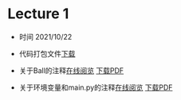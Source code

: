 Lecture 1 
====

* 时间 2021/10/22
* 代码打包文件[下载](./sources.zip)



* 关于Ball的注释[在线阅览](https://www.ecpc.top/Clubbbbbb/Lecture1/Code_Comments/Ball的注释.html)  [下载PDF](./Clubbbbbb/Lecture1/Code_Comments/Ball的注释.pdf)
* 关于环境变量和main.py的注释[在线阅览](https://www.ecpc.top/Clubbbbbb/Lecture1/Code_Comments/关于环境变量和main.py的注释.html)  [下载PDF](./Clubbbbbb/Lecture1/Code_Comments/关于环境变量和main.py的注释.pdf)

